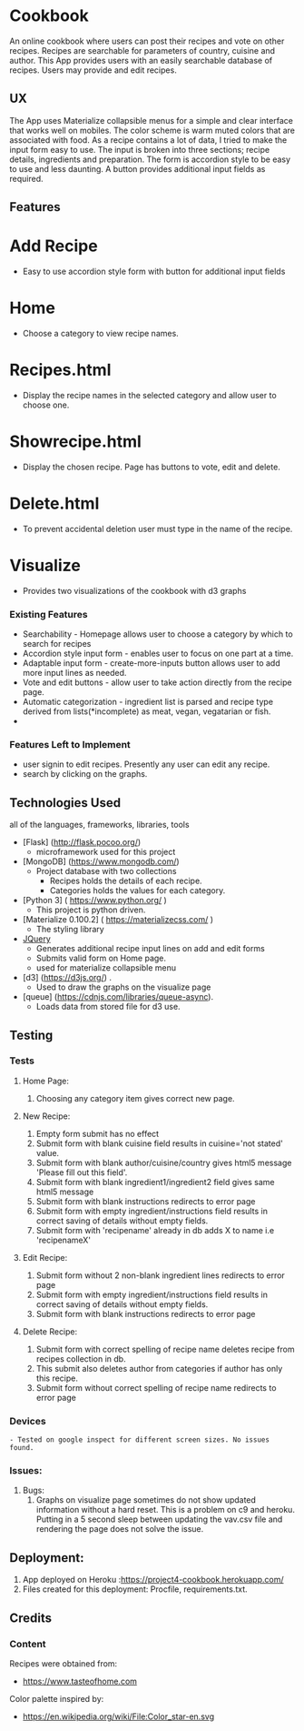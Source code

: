 # Cookbook  
An online cookbook where users can post their recipes and vote on other recipes.
Recipes are searchable for parameters of country, cuisine and author.
This App provides users with an easily searchable database of recipes. 
Users may provide and edit recipes.

## UX
The App uses Materialize collapsible menus for a simple and clear interface that works well on mobiles.
The color scheme is warm muted colors that are associated with food.
As a recipe contains a lot of data, I tried to make the input form easy to use.
The input is broken into three sections; recipe details, ingredients and preparation.
The form is accordion style to be easy to use and less daunting.
A button provides additional input fields as required.

## Features

# Add Recipe
- Easy to use accordion style form with button for additional input fields

# Home 
- Choose a category to view recipe names.

# Recipes.html
- Display the recipe names in the selected category and allow user to choose one.

# Showrecipe.html
- Display the chosen recipe. Page has buttons to vote, edit and delete.

# Delete.html
- To prevent accidental deletion user must type in the name of the recipe.

# Visualize
- Provides two visualizations of the cookbook with d3 graphs

### Existing Features
- Searchability - Homepage allows user to choose a category by which to search for recipes
- Accordion style input form - enables user to focus on one part at a time.
- Adaptable input form - create-more-inputs button allows user to add more input lines as needed. 
- Vote and edit buttons - allow user to take action directly from the recipe page.
- Automatic categorization - ingredient list is parsed and recipe type derived from lists(*incomplete) as meat, vegan, vegatarian or fish.
- 


### Features Left to Implement
- user signin to edit recipes. Presently any user can edit any recipe.
- search by clicking on the graphs.

## Technologies Used

 all of the languages, frameworks, libraries, tools 
- [Flask] (http://flask.pocoo.org/)
    - microframework used for this project
- [MongoDB] (https://www.mongodb.com/)
    -  Project database with two collections
        - Recipes holds the details of each recipe.
        - Categories holds the values for each category.
- [Python 3] ( https://www.python.org/ )
    - This project is python driven.
- [Materialize 0.100.2] ( https://materializecss.com/ )
   - The styling library
- [JQuery](https://jquery.com)
    - Generates additional recipe input lines on add and edit forms
    - Submits valid form on Home page.
    - used for materialize collapsible menu
- [d3] (https://d3js.org/) . 
    - Used to draw the graphs on the visualize page
- [queue] (https://cdnjs.com/libraries/queue-async). 
    - Loads data from stored file for d3 use.
 


## Testing

### Tests

1. Home Page:
    1. Choosing any category item gives correct new page.
    
2. New Recipe:
    1. Empty form submit has no effect
    2. Submit form with blank cuisine field results in cuisine='not stated' value.
    3. Submit form with blank author/cuisine/country gives html5 message 'Please fill out this field'.
    4. Submit form with blank ingredient1/ingredient2 field gives same html5 message
    5. Submit form with blank instructions redirects to error page
    6. Submit form with empty ingredient/instructions field results in correct saving of details without empty fields.
    7. Submit form with 'recipename' already in db adds X to name i.e 'recipenameX'   

3. Edit Recipe:
    1. Submit form without 2 non-blank ingredient lines redirects to error page
    2. Submit form with empty ingredient/instructions field results in correct saving of details without empty fields.
    3. Submit form with blank instructions redirects to error page

4. Delete Recipe:
    1. Submit form with correct spelling of recipe name deletes recipe from recipes collection in db.
    2. This submit also deletes author from categories if author has only this recipe.
    3. Submit form without correct spelling of recipe name redirects to error page 


### Devices
    - Tested on google inspect for different screen sizes. No issues found.

### Issues:
1. Bugs:
    1. Graphs on visualize page sometimes do not show updated information without a hard reset.
        This is a problem on c9 and heroku. Putting in a 5 second sleep between 
        updating the vav.csv file and rendering the page does not solve the issue.

## Deployment:

1. App deployed on Heroku :https://project4-cookbook.herokuapp.com/
2. Files created for this deployment: Procfile, requirements.txt.

## Credits

### Content
Recipes were obtained from:
- https://www.tasteofhome.com

Color palette inspired by:
- https://en.wikipedia.org/wiki/File:Color_star-en.svg
